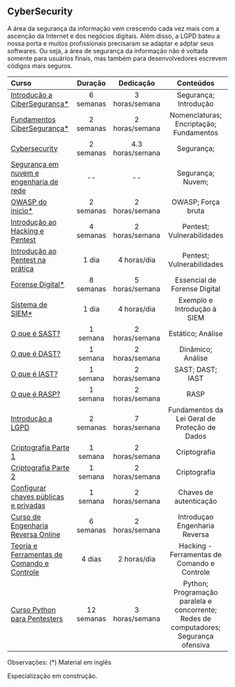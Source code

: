 ## CyberSecurity

A área da segurança da informação vem crescendo cada vez mais com a ascenção da Internet e dos negócios digitais. Além disso, a LGPD bateu a nossa porta e muitos profissionais precisaram se adaptar e adptar seus softwares. Ou seja, a área de segurança da informação não é voltada somente para usuários finais, mas também para desenvolvedores escrevem códigos mais seguros.

Curso | Duração | Dedicação | Conteúdos
:-- | :--: | :--: | :--:
[Introdução a CiberSegurança*](https://www.edx.org/course/introduction-to-cybersecurity) |  6 semanas | 3 horas/semana | Segurança; Introdução
[Fundamentos CiberSegurança*](https://www.udemy.com/course/certified-secure-netizen/) | 2 semanas | 2 horas/semana | Nomenclaturas; Encriptação; Fundamentos
[Cybersecurity](https://eucapacito.com.br/curso-ec/cybersecurity) | 2 semanas | 4.3 horas/semana | Segurança;
[Segurança em nuvem e engenharia de rede](https://cloud.google.com/training/networking-security?hl=pt-br) | -- | -- | Segurança; Nuvem;
[OWASP do início*](https://www.udemy.com/course/owasp-zap-from-scratch/) | 2 semanas | 2 horas/semana | OWASP; Força bruta
[Introdução ao Hacking e Pentest](https://solyd.com.br/treinamentos/introducao-ao-hacking-e-pentest-2/) | 4 semanas | 2 horas/semana | Pentest; Vulnerabilidades
[Introdução ao Pentest na prática ](https://desecsecurity.com/curso/introducao-pentest) | 1 dia | 4 horas/dia | Pentest; Vulnerabilidades
[Forense Digital*](https://acaditi.com.br/essentials-series/#dfe) | 8 semanas | 5 horas/semana | Essencial de Forense Digital
[Sistema de SIEM*](https://www.elastic.co/training/elastic-security-fundamentals-siem) | 1 dia | 4 horas/dia | Exemplo e Introdução à SIEM
[O que é SAST?](https://www.microfocus.com/pt-br/what-is/sast) | 1 semana | 2 horas/semana | Estático; Análise
[O que é DAST?](https://www.microfocus.com/pt-br/what-is/dast) | 1 semana | 2 horas/semana | Dinâmico; Análise
[O que é IAST?](https://www.nova8.com.br/2020/01/17/o-que-e-iast/) | 1 semana | 2 horas/semana | SAST; DAST; IAST
[O que é RASP?](https://blog.convisoappsec.com/rasp-no-cenario-de-appsec/) | 1 semana | 2 horas/semana | RASP
[Introdução a LGPD](https://www.escolavirtual.gov.br/curso/603) | 2 semanas | 7 horas/semana | Fundamentos da Lei Geral de Proteção de Dados
[Criptografia Parte 1](https://www.youtube.com/watch?v=CcU5Kc_FN_4) | 1 semana | 2 horas/semana | Criptografia
[Criptografia Parte 2](https://www.youtube.com/watch?v=HCHqtpipwu4) | 1 semana | 2 horas/semana | Criptografia
[Configurar chaves públicas e privadas](https://www.youtube.com/watch?v=7BEsfupYngE) | 1 semana | 2 horas/semana | Chaves de autenticação
[Curso de Engenharia Reversa Online](https://hackaflag.com.br/academy.html) | 6 semanas | 2 horas/semana | Introduçao Engenharia Reversa
[Teoría e Ferramentas de Comando e Controle](https://www.youtube.com/watch?v=bUqu8fh7xUg) | 4 dias | 2 horas/dia | Hacking - Ferramentas de Comando e Controle
[Curso Python para Pentesters](https://www.youtube.com/watch?v=KsUTiurSGJM&list=PLY-Tw02f5SDIP3CRtcaenRQc8Yz52m6XZ) | 12 semanas | 3 horas/semana | Python; Programação paralela e concorrente; Redes de computadores; Segurança ofensiva

Observações:
(*) Material em inglês

Especialização em construção.
